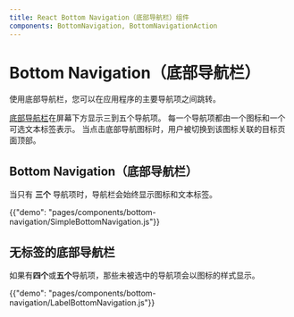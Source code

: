 ```yaml
---
title: React Bottom Navigation（底部导航栏）组件
components: BottomNavigation, BottomNavigationAction
---
```


# Bottom Navigation（底部导航栏）

<p class="description">使用底部导航栏，您可以在应用程序的主要导航项之间跳转。</p>

[底部导航栏](https://material.io/design/components/bottom-navigation.html)在屏幕下方显示三到五个导航项。 每一个导航项都由一个图标和一个可选文本标签表示。 当点击底部导航图标时，用户被切换到该图标关联的目标页面顶部。

## Bottom Navigation（底部导航栏）

当只有 **三个** 导航项时，导航栏会始终显示图标和文本标签。

{{"demo": "pages/components/bottom-navigation/SimpleBottomNavigation.js"}}

## 无标签的底部导航栏

如果有**四个**或**五个**导航项，那些未被选中的导航项会以图标的样式显示。

{{"demo": "pages/components/bottom-navigation/LabelBottomNavigation.js"}}